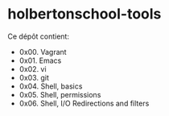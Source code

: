 # holbertonschool-tools

Ce dépôt contient:
* 0x00. Vagrant
* 0x01. Emacs
* 0x02. vi
* 0x03. git
* 0x04. Shell, basics
* 0x05. Shell, permissions
* 0x06. Shell, I/O Redirections and filters
